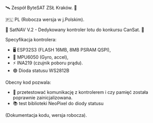 🛰️ Zespół ByteSAT ZSŁ Kraków. 📡

🇵🇱 PL (Robocza wersja w j.Polskim).

🚀 SatNAV V.2 - Dedykowany kontroler lotu do konkursu CanSat. 🚀

Specyfikacja kontrolera:
- 🖥️ ESP32S3 (FLASH 16MB, 8MB PSRAM QSPI),
- 🏃 MPU6050 (Gyro, accel),
- ⚡ INA219 (czujnik poboru prądu).
- 🟢 Dioda statusu WS2812B

Obecny kod pozwala:
- 🧷 przetestować komunikację z kontrolerem i czy pamięć została poprawnie zainicjalizowana.
- 📚 test biblioteki NeoPixel do diody statusu


(Dokumentacja kodu, wersja robocza).
